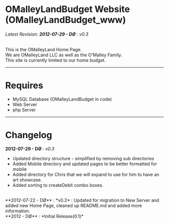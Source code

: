 OMalleyLandBudget Website (OMalleyLandBudget_www)
=====================
###### Latest Revision: **2012-07-29 - DØ** : *v0.3* ######
This is the OMalleyLand Home Page.<br />
We are OMalleyLand LLC as well as the O'Malley Family.<br />
This site is currently limited to our home budget. 

***
Requires 
========
* MySQL Database (OMalleyLandBudget in code)
* Web Server
* php Server

***
Changelog
=========
**2012-07-29 - DØ** : *v0.3* 
* Updated directory structure - simplified by removing sub directories
* Added Mobile directory and updated pages to be better formatted for mobile
* Added directory for Chris that we will expand to use for him to have an art showcase.
* Added sorting to createDebit combo boxes.
<br />
**2012-07-22 - DØ** : *v0.2* : Updated for migration to New Server and added new Home Page, cleaned up README.md and added more information.<br />
**2012 - DØ** : *Initial Release(0.1)*
